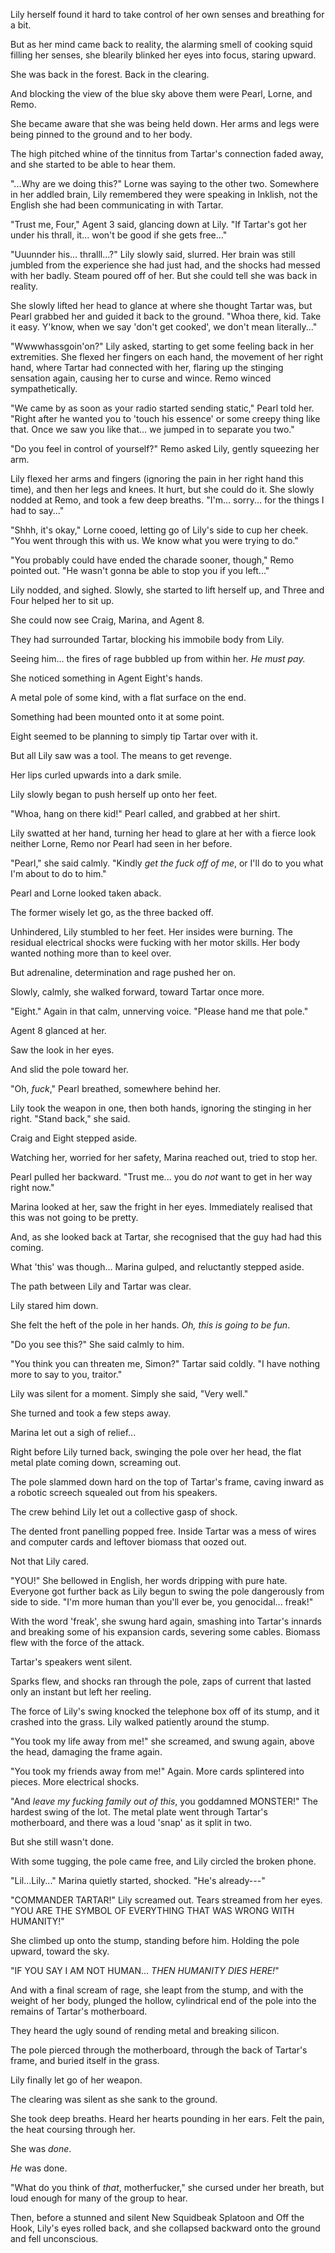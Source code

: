 Lily herself found it hard to take control of her own senses and breathing for a bit.

But as her mind came back to reality, the alarming smell of cooking squid filling her senses, she blearily blinked her eyes into focus, staring upward.

She was back in the forest. Back in the clearing.

And blocking the view of the blue sky above them were Pearl, Lorne, and Remo.

She became aware that she was being held down. Her arms and legs were being pinned to the ground and to her body.

The high pitched whine of the tinnitus from Tartar's connection faded away, and she started to be able to hear them.

"...Why are we doing this?" Lorne was saying to the other two. Somewhere in her addled brain, Lily remembered they were speaking in Inklish, not the English she had been communicating in with Tartar.

"Trust me, Four," Agent 3 said, glancing down at Lily. "If Tartar's got her under his thrall, it... won't be good if she gets free..."

"Uuunnder his... thralll...?" Lily slowly said, slurred. Her brain was still jumbled from the experience she had just had, and the shocks had messed with her badly. Steam poured off of her. But she could tell she was back in reality.

She slowly lifted her head to glance at where she thought Tartar was, but Pearl grabbed her and guided it back to the ground. "Whoa there, kid. Take it easy. Y'know, when we say 'don't get cooked', we don't mean literally..."

"Wwwwhassgoin'on?" Lily asked, starting to get some feeling back in her extremities. She flexed her fingers on each hand, the movement of her right hand, where Tartar had connected with her, flaring up the stinging sensation again, causing her to curse and wince. Remo winced sympathetically.

"We came by as soon as your radio started sending static," Pearl told her. "Right after he wanted you to 'touch his essence' or some creepy thing like that. Once we saw you like that... we jumped in to separate you two."

"Do you feel in control of yourself?" Remo asked Lily, gently squeezing her arm.

Lily flexed her arms and fingers (ignoring the pain in her right hand this time), and then her legs and knees. It hurt, but she could do it. She slowly nodded at Remo, and took a few deep breaths. "I'm... sorry... for the things I had to say..."

"Shhh, it's okay," Lorne cooed, letting go of Lily's side to cup her cheek. "You went through this with us. We know what you were trying to do."

"You probably could have ended the charade sooner, though," Remo pointed out. "He wasn't gonna be able to stop you if you left..."

Lily nodded, and sighed. Slowly, she started to lift herself up, and Three and Four helped her to sit up.

She could now see Craig, Marina, and Agent 8.

They had surrounded Tartar, blocking his immobile body from Lily.

Seeing him... the fires of rage bubbled up from within her. *He must pay.*

She noticed something in Agent Eight's hands.

A metal pole of some kind, with a flat surface on the end.

Something had been mounted onto it at some point.

Eight seemed to be planning to simply tip Tartar over with it.

But all Lily saw was a tool. The means to get revenge.

Her lips curled upwards into a dark smile.

Lily slowly began to push herself up onto her feet.

"Whoa, hang on there kid!" Pearl called, and grabbed at her shirt.

Lily swatted at her hand, turning her head to glare at her with a fierce look neither Lorne, Remo nor Pearl had seen in her before.

"Pearl," she said calmly. "Kindly *get the fuck off of me*, or I'll do to you what I'm about to do to him."

Pearl and Lorne looked taken aback.

The former wisely let go, as the three backed off.

Unhindered, Lily stumbled to her feet. Her insides were burning. The residual electrical shocks were fucking with her motor skills. Her body wanted nothing more than to keel over.

But adrenaline, determination and rage pushed her on.

Slowly, calmly, she walked forward, toward Tartar once more.

"Eight." Again in that calm, unnerving voice. "Please hand me that pole."

Agent 8 glanced at her.

Saw the look in her eyes.

And slid the pole toward her.

"Oh, *fuck*," Pearl breathed, somewhere behind her.

Lily took the weapon in one, then both hands, ignoring the stinging in her right. "Stand back," she said.

Craig and Eight stepped aside.

Watching her, worried for her safety, Marina reached out, tried to stop her.

Pearl pulled her backward. "Trust me... you do *not* want to get in her way right now."

Marina looked at her, saw the fright in her eyes. Immediately realised that this was not going to be pretty.

And, as she looked back at Tartar, she recognised that the guy had had this coming.

What 'this' was though... Marina gulped, and reluctantly stepped aside.

The path between Lily and Tartar was clear.

Lily stared him down.

She felt the heft of the pole in her hands. *Oh, this is going to be fun*.

"Do you see this?" She said calmly to him.

"You think you can threaten me, Simon?" Tartar said coldly. "I have nothing more to say to you, traitor."

Lily was silent for a moment. Simply she said, "Very well."

She turned and took a few steps away.

Marina let out a sigh of relief...

Right before Lily turned back, swinging the pole over her head, the flat metal plate coming down, screaming out.

The pole slammed down hard on the top of Tartar's frame, caving inward as a robotic screech squealed out from his speakers.

The crew behind Lily let out a collective gasp of shock.

The dented front panelling popped free. Inside Tartar was a mess of wires and computer cards and leftover biomass that oozed out.

Not that Lily cared.

"YOU!" She bellowed in English, her words dripping with pure hate. Everyone got further back as Lily begun to swing the pole dangerously from side to side. "I'm more human than you'll ever be, you genocidal... freak!"

With the word 'freak', she swung hard again, smashing into Tartar's innards and breaking some of his expansion cards, severing some cables. Biomass flew with the force of the attack.

Tartar's speakers went silent.

Sparks flew, and shocks ran through the pole, zaps of current that lasted only an instant but left her reeling.

The force of Lily's swing knocked the telephone box off of its stump, and it crashed into the grass. Lily walked patiently around the stump.

"You took my life away from me!" she screamed, and swung again, above the head, damaging the frame again.

"You took my friends away from me!" Again. More cards splintered into pieces. More electrical shocks.

"And *leave my fucking family out of this*, you goddamned MONSTER!" The hardest swing of the lot. The metal plate went through Tartar's motherboard, and there was a loud 'snap' as it split in two.

But she still wasn't done.

With some tugging, the pole came free, and Lily circled the broken phone.

"Lil...Lily..." Marina quietly started, shocked. "He's already---"

"COMMANDER TARTAR!" Lily screamed out. Tears streamed from her eyes. "YOU ARE THE SYMBOL OF EVERYTHING THAT WAS WRONG WITH HUMANITY!"

She climbed up onto the stump, standing before him. Holding the pole upward, toward the sky.

"IF YOU SAY I AM NOT HUMAN... *THEN HUMANITY DIES HERE!*"

And with a final scream of rage, she leapt from the stump, and with the weight of her body, plunged the hollow, cylindrical end of the pole into the remains of Tartar's motherboard.

They heard the ugly sound of rending metal and breaking silicon.

The pole pierced through the motherboard, through the back of Tartar's frame, and buried itself in the grass.

Lily finally let go of her weapon.

The clearing was silent as she sank to the ground.

She took deep breaths. Heard her hearts pounding in her ears. Felt the pain, the heat coursing through her.

She was *done*.

*He* was done.

"What do you think of *that*, motherfucker," she cursed under her breath, but loud enough for many of the group to hear.

Then, before a stunned and silent New Squidbeak Splatoon and Off the Hook, Lily's eyes rolled back, and she collapsed backward onto the ground and fell unconscious.